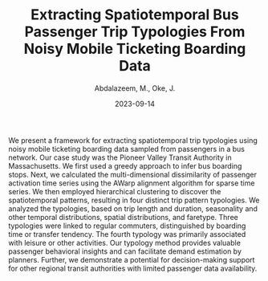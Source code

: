 ﻿---
title: "Extracting Spatiotemporal Bus Passenger Trip Typologies From Noisy Mobile Ticketing Boarding Data"
author: Abdalazeem, M., Oke, J.
status: Published
type: journal
citation: "<em>Data Science for Transportation</em>, <b>5</b>(3)"
comments: no
doi: 10.1007/s42421-023-00082-x
date: 2023-09-14
---

We present a framework for extracting spatiotemporal trip typologies using noisy mobile ticketing boarding data sampled from passengers in a bus network. Our case study was the Pioneer Valley Transit Authority in Massachusetts. We first used a greedy approach to infer bus boarding stops. Next, we calculated the multi-dimensional dissimilarity of passenger activation time series using the AWarp alignment algorithm for sparse time series. We then employed hierarchical clustering to discover the spatiotemporal patterns, resulting in four distinct trip pattern typologies. We analyzed the typologies, based on trip length and duration, seasonality and other temporal distributions, spatial distributions, and faretype. Three typologies were linked to regular commuters, distinguished by boarding time or transfer tendency. The fourth typology was primarily associated with leisure or other activities. Our typology method provides valuable passenger behavioral insights and can facilitate demand estimation by planners. Further, we demonstrate a potential for decision-making support for other regional transit authorities with limited passenger data availability.
